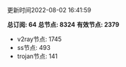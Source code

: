 更新时间2022-08-02 16:41:59

**总订阅: 64**
**总节点: 8324**
**有效节点: 2379**
- v2ray节点: 1745
- ss节点: 493
- trojan节点: 141
